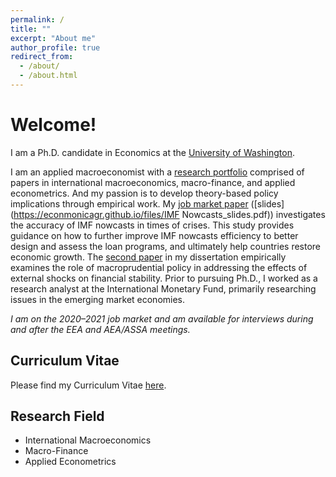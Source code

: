 ```yaml
---
permalink: /
title: ""
excerpt: "About me"
author_profile: true
redirect_from: 
  - /about/
  - /about.html
---
```


Welcome! 
======
I am a Ph.D. candidate in Economics at the [University of Washington](https://econ.washington.edu/). 

I am an applied macroeconomist with a [research portfolio](https://econmonicagr.github.io/research/) comprised of papers in international macroeconomics, macro-finance, and applied econometrics. And my passion is to develop theory-based policy implications through empirical work. My [job market paper](https://econmonicagr.github.io/files/MonicaGR_JMP.pdf) ([slides](https://econmonicagr.github.io/files/IMF Nowcasts_slides.pdf)) investigates the accuracy of IMF nowcasts in times of crises. This study provides guidance on how to further improve IMF nowcasts efficiency to better design and assess the loan programs, and ultimately help countries restore economic growth. The [second paper](https://econmonicagr.github.io/files/NOR_MaPP.pdf) in my dissertation empirically examines the role of macroprudential policy in addressing the effects of external shocks on financial stability. Prior to pursuing Ph.D., I worked as a research analyst at the International Monetary Fund, primarily researching issues in the emerging market economies. 

*I am on the 2020–2021 job market and am available for interviews during and after the EEA and AEA/ASSA meetings.*


Curriculum Vitae
------
Please find my Curriculum Vitae [here](https://econmonicagr.github.io/files/MonicaGR_CV.pdf).


Research Field
------
* International Macroeconomics
* Macro-Finance
* Applied Econometrics
  
  
